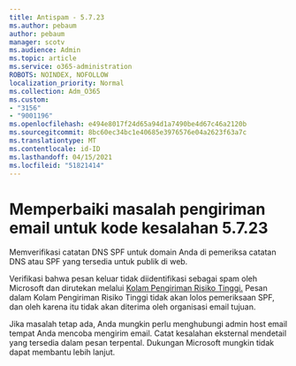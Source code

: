 ```yaml
---
title: Antispam - 5.7.23
ms.author: pebaum
author: pebaum
manager: scotv
ms.audience: Admin
ms.topic: article
ms.service: o365-administration
ROBOTS: NOINDEX, NOFOLLOW
localization_priority: Normal
ms.collection: Adm_O365
ms.custom:
- "3156"
- "9001196"
ms.openlocfilehash: e494e8017f24d65a94d1a7490be4d67c46a2120b
ms.sourcegitcommit: 8bc60ec34bc1e40685e3976576e04a2623f63a7c
ms.translationtype: MT
ms.contentlocale: id-ID
ms.lasthandoff: 04/15/2021
ms.locfileid: "51821414"
---
```

# <a name="fix-email-delivery-issues-for-error-code-5723"></a>Memperbaiki masalah pengiriman email untuk kode kesalahan 5.7.23

Memverifikasi catatan DNS SPF untuk domain Anda di pemeriksa catatan DNS atau SPF yang tersedia untuk publik di web.

Verifikasi bahwa pesan keluar tidak diidentifikasi sebagai spam oleh Microsoft dan dirutekan melalui [Kolam Pengiriman Risiko Tinggi.](https://docs.microsoft.com/microsoft-365/security/office-365-security/high-risk-delivery-pool-for-outbound-messages) Pesan dalam Kolam Pengiriman Risiko Tinggi tidak akan lolos pemeriksaan SPF, dan oleh karena itu tidak akan diterima oleh organisasi email tujuan.

Jika masalah tetap ada, Anda mungkin perlu menghubungi admin host email tempat Anda mencoba mengirim email. Catat kesalahan eksternal mendetail yang tersedia dalam pesan terpental. Dukungan Microsoft mungkin tidak dapat membantu lebih lanjut.
